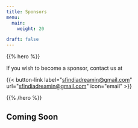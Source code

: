 ```yaml
---
title: Sponsors
menu:
  main:
    weight: 20

draft: false
---
```


{{% hero %}}

If you wish to become a sponsor, contact us at

{{< button-link label="sfindiadreamin@gmail.com"
                url="sfindiadreamin@gmail.com"
                icon="email" >}} 


{{% /hero %}}


<!-- Parteners list -->

<section class="content">
<h2>Coming Soon</h2>
</section>

<!--
{{% partners categories="platinium,gold,startup,soutien,communautes" %}}

{{% /partners %}}
-->